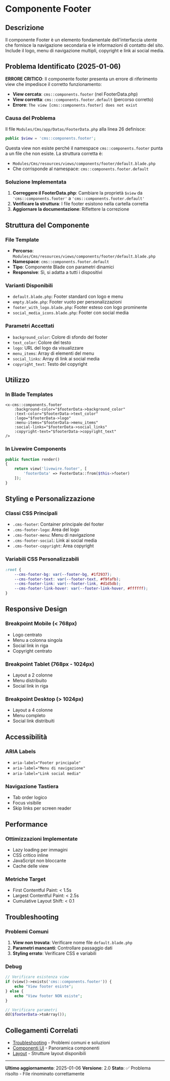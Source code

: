 # Componente Footer

## Descrizione
Il componente Footer è un elemento fondamentale dell'interfaccia utente che fornisce la navigazione secondaria e le informazioni di contatto del sito. Include il logo, menu di navigazione multipli, copyright e link ai social media.

## Problema Identificato (2025-01-06)
**ERRORE CRITICO**: Il componente footer presenta un errore di riferimento view che impedisce il corretto funzionamento:
- **View cercata**: `cms::components.footer` (nel FooterData.php)
- **View corretta**: `cms::components.footer.default` (percorso corretto)
- **Errore**: `The view [cms::components.footer] does not exist`

### Causa del Problema
Il file `Modules/Cms/app/Datas/FooterData.php` alla linea 26 definisce:
```php
public $view = 'cms::components.footer';
```

Questa view non esiste perché il namespace `cms::components.footer` punta a un file che non esiste. La struttura corretta è:
- `Modules/Cms/resources/views/components/footer/default.blade.php`
- Che corrisponde al namespace: `cms::components.footer.default`

### Soluzione Implementata
1. **Correggere il FooterData.php**: Cambiare la proprietà `$view` da `'cms::components.footer'` a `'cms::components.footer.default'`
2. **Verificare la struttura**: I file footer esistono nella cartella corretta
3. **Aggiornare la documentazione**: Riflettere la correzione

## Struttura del Componente

### File Template
- **Percorso**: `Modules/Cms/resources/views/components/footer/default.blade.php`
- **Namespace**: `cms::components.footer.default`
- **Tipo**: Componente Blade con parametri dinamici
- **Responsive**: Sì, si adatta a tutti i dispositivi

### Varianti Disponibili
- `default.blade.php`: Footer standard con logo e menu
- `empty.blade.php`: Footer vuoto per personalizzazioni
- `footer_with_logo.blade.php`: Footer esteso con logo prominente
- `social_media_icons.blade.php`: Footer con social media

### Parametri Accettati
- `background_color`: Colore di sfondo del footer
- `text_color`: Colore del testo
- `logo`: URL del logo da visualizzare
- `menu_items`: Array di elementi del menu
- `social_links`: Array di link ai social media
- `copyright_text`: Testo del copyright

## Utilizzo

### In Blade Templates
```blade
<x-cms::components.footer 
    :background-color="$footerData->background_color"
    :text-color="$footerData->text_color"
    :logo="$footerData->logo"
    :menu-items="$footerData->menu_items"
    :social-links="$footerData->social_links"
    :copyright-text="$footerData->copyright_text"
/>
```

### In Livewire Components
```php
public function render()
{
    return view('livewire.footer', [
        'footerData' => FooterData::from($this->footer)
    ]);
}
```

## Styling e Personalizzazione

### Classi CSS Principali
- `.cms-footer`: Container principale del footer
- `.cms-footer-logo`: Area del logo
- `.cms-footer-menu`: Menu di navigazione
- `.cms-footer-social`: Link ai social media
- `.cms-footer-copyright`: Area copyright

### Variabili CSS Personalizzabili
```css
:root {
    --cms-footer-bg: var(--footer-bg, #1f2937);
    --cms-footer-text: var(--footer-text, #f9fafb);
    --cms-footer-link: var(--footer-link, #d1d5db);
    --cms-footer-link-hover: var(--footer-link-hover, #ffffff);
}
```

## Responsive Design

### Breakpoint Mobile (< 768px)
- Logo centrato
- Menu a colonna singola
- Social link in riga
- Copyright centrato

### Breakpoint Tablet (768px - 1024px)
- Layout a 2 colonne
- Menu distribuito
- Social link in riga

### Breakpoint Desktop (> 1024px)
- Layout a 4 colonne
- Menu completo
- Social link distribuiti

## Accessibilità

### ARIA Labels
- `aria-label="Footer principale"`
- `aria-label="Menu di navigazione"`
- `aria-label="Link social media"`

### Navigazione Tastiera
- Tab order logico
- Focus visibile
- Skip links per screen reader

## Performance

### Ottimizzazioni Implementate
- Lazy loading per immagini
- CSS critico inline
- JavaScript non bloccante
- Cache delle view

### Metriche Target
- First Contentful Paint: < 1.5s
- Largest Contentful Paint: < 2.5s
- Cumulative Layout Shift: < 0.1

## Troubleshooting

### Problemi Comuni
1. **View non trovata**: Verificare nome file `default.blade.php`
2. **Parametri mancanti**: Controllare passaggio dati
3. **Styling errato**: Verificare CSS e variabili

### Debug
```php
// Verificare esistenza view
if (view()->exists('cms::components.footer')) {
    echo "View footer esiste";
} else {
    echo "View footer NON esiste";
}

// Verificare parametri
dd($footerData->toArray());
```

## Collegamenti Correlati
- [Troubleshooting](troubleshooting.md) - Problemi comuni e soluzioni
- [Componenti UI](../ui_components.md) - Panoramica componenti
- [Layout](../layouts.md) - Strutture layout disponibili

---
**Ultimo aggiornamento**: 2025-01-06
**Versione**: 2.0
**Stato**: ✅ Problema risolto - File rinominato correttamente


